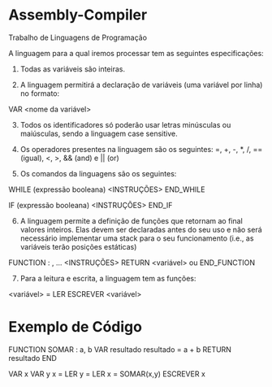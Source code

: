 # Assembly-Compiler
Trabalho de Linguagens de Programação

A linguagem para a qual iremos processar tem
as seguintes especificações:

1) Todas as variáveis são inteiras.

2) A linguagem permitirá a declaração de variáveis (uma variável por linha) no formato:

VAR <nome da variável>

3) Todos os identificadores só poderão usar letras minúsculas ou maiúsculas, sendo a linguagem case sensitive.

4) Os operadores presentes na linguagem são os seguintes: =, +, -, *, /, == (igual), <, >, && (and) e || (or)

5) Os comandos da linguagens são os seguintes:

WHILE (expressão booleana)
     <INSTRUÇÕES>
END_WHILE

IF (expressão booleana)
    <INSTRUÇÕES>
END_IF

6) A linguagem permite a definição de funções que retornam ao final valores inteiros. Elas devem ser declaradas antes do seu uso e não será necessário implementar uma stack para o seu funcionamento (i.e., as variáveis
terão posições estáticas)

FUNCTION <nome> : <param1>, <param2> ...
     <INSTRUÇÕES>
     RETURN <variável> ou <literal>
END_FUNCTION

7) Para a leitura e escrita, a linguagem tem as funções:

<variável> = LER 
ESCREVER <variável>


Exemplo de Código
===============


FUNCTION SOMAR : a, b
     VAR resultado
      resultado = a + b
      RETURN resultado
END

VAR x
VAR y
x = LER
y = LER
x = SOMAR(x,y)
ESCREVER x
